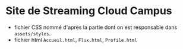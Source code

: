  # Site de Streaming Cloud Campus

 - fichier CSS nommé d'après la partie dont on est responsable dans `assets/styles`.
 - fichier html `Accueil.html`, `Flux.html`, `Profile.html` 